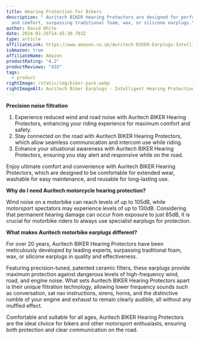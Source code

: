 ```yaml
---
title: Hearing Protection For Bikers
description: " Auritech BIKER Hearing Protectors are designed for performance
  and comfort, surpassing traditional foam, wax, or silicone earplugs."
author: David White
date: 2024-02-26T14:45:30.703Z
type: article
affiliateLink: https://www.amazon.co.uk/Auritech-BIKER-Earplugs-Intelligent-Motorcyclists/dp/B01FUFT0SW?maas=maas_adg_C21708103096B6C69FBB4BFB746EEE52_afap_abs&ref_=aa_maas&tag=maas
isAmazon: true
affiliateName: Amazon
productRating: "4.2"
productReviews: "433"
tags:
  - product
rightImage: /static/img/biker-pack.webp
rightImageAlt: Auritech Biker Earplugs - Intelligent Hearing Protection for Motorcyclists
---
```

**Precision noise filtration**

1. Experience reduced wind and road noise with Auritech BIKER Hearing Protectors, enhancing your riding experience for maximum comfort and safety.
2. Stay connected on the road with Auritech BIKER Hearing Protectors, which allow seamless communication and intercom use while riding.
3. Enhance your situational awareness with Auritech BIKER Hearing Protectors, ensuring you stay alert and responsive while on the road.

Enjoy ultimate comfort and convenience with Auritech BIKER Hearing Protectors, which are designed to be comfortable for extended wear, washable for easy maintenance, and reusable for long-lasting use.

**Why do I need Auritech motorcycle hearing protection?**

Wind noise on a motorbike can reach levels of up to 105dB, while motorsport spectators may experience levels of up to 130dB. Considering that permanent hearing damage can occur from exposure to just 85dB, it is crucial for motorbike riders to always use specialist earplugs for protection.

**What makes Auritech motorbike earplugs different?**

For over 20 years, Auritech BIKER Hearing Protectors have been meticulously developed by leading experts, surpassing traditional foam, wax, or silicone earplugs in quality and effectiveness.

Featuring precision-tuned, patented ceramic filters, these earplugs provide maximum protection against dangerous levels of high-frequency wind, road, and engine noise. What sets Auritech BIKER Hearing Protectors apart is their unique filtration technology, allowing lower frequency sounds such as conversation, sat nav instructions, sirens, horns, and the distinctive rumble of your engine and exhaust to remain clearly audible, all without any muffled effect.

Comfortable and suitable for all ages, Auritech BIKER Hearing Protectors are the ideal choice for bikers and other motorsport enthusiasts, ensuring both protection and clear communication on the road.
